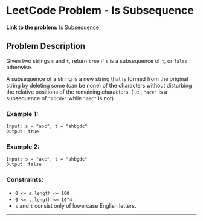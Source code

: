 # LeetCode Problem - Is Subsequence

**Link to the problem:** [Is Subsequence](https://leetcode.com/problems/is-subsequence/description/?envType=study-plan-v2&envId=top-interview-150)

## Problem Description

Given two strings `s` and `t`, return `true` if `s` is a subsequence of `t`, or `false` otherwise.

A subsequence of a string is a new string that is formed from the original string by deleting some (can be none) of the characters without disturbing the relative positions of the remaining characters. (i.e., `"ace"` is a subsequence of `"abcde"` while `"aec"` is not).

### Example 1:
```
Input: s = "abc", t = "ahbgdc" 
Output: true
```
### Example 2:
```
Input: s = "axc", t = "ahbgdc" 
Output: false
```

### Constraints:
- `0 <= s.length <= 100`
- `0 <= t.length <= 10^4`
- `s` and `t` consist only of lowercase English letters.

---
